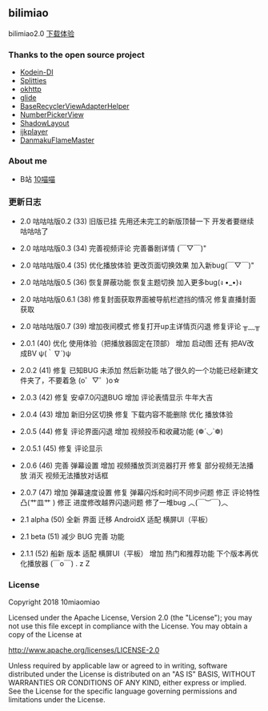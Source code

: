 ## bilimiao
bilimiao2.0 
[下载体验](https://www.coolapk.com/apk/164982)

### Thanks to the open source project
* [Kodein-DI](https://github.com/Kodein-Framework/Kodein-DI)
* [Splitties](https://github.com/LouisCAD/Splitties)
* [okhttp](https://github.com/square/okhttp)
* [glide](https://github.com/bumptech/glide)
* [BaseRecyclerViewAdapterHelper](https://github.com/CymChad/BaseRecyclerViewAdapterHelper)
* [NumberPickerView](https://github.com/Carbs0126/NumberPickerView)
* [ShadowLayout](https://github.com/lihangleo2/ShadowLayout)
* [ijkplayer](https://github.com/Bilibili/ijkplayer)
* [DanmakuFlameMaster](https://github.com/bilibili/DanmakuFlameMaster)

### About me
* B站 [10喵喵](https://space.bilibili.com/6789810/)

### 更新日志
* 2.0 咕咕咕版0.2 (33)
  旧版已挂
  先用还未完工的新版顶替一下
  开发者要继续咕咕咕了

* 2.0 咕咕咕版0.3 (34)
  完善视频评论
  完善番剧详情
  (￣▽￣)"

* 2.0 咕咕咕版0.4 (35)
  优化播放体验
  更改页面切换效果
  加入新bug(￣▽￣)"

* 2.0 咕咕咕版0.5 (36)
  恢复屏蔽功能
  恢复主题切换
  加入更多bug(ง •_•)ง

* 2.0 咕咕咕版0.6.1 (38)
  修复封面获取界面被导航栏遮挡的情况
  修复直播封面获取

* 2.0 咕咕咕版0.7 (39)
  增加夜间模式
  修复打开up主详情页闪退
  修复评论
  ╥﹏╥

* 2.0.1 (40)
  优化 使用体验（把播放器固定在顶部）
  增加 启动图
  还有 把AV改成BV ψ(｀∇´)ψ

* 2.0.2 (41)
  修复 已知BUG
  未添加 然后新功能
  咕了很久的一个功能已经新建文件夹了，不要着急
  (o゜▽゜)o☆

* 2.0.3 (42)
  修复 安卓7.0闪退BUG
  增加 评论表情显示
  牛年大吉

* 2.0.4 (43)
  增加 新旧分区切换
  修复 下载内容不能删除
  优化 播放体验

* 2.0.5 (44)
  修复 评论界面闪退
  增加 视频投币和收藏功能
  (❁´◡`❁)

* 2.0.5.1 (45)
  修复 评论显示

* 2.0.6 (46)
  完善 弹幕设置
  增加 视频播放页浏览器打开
  修复 部分视频无法播放
  消灭 视频无法播放对话框

* 2.0.7 (47)
  增加 弹幕速度设置
  修复 弹幕闪烁和时间不同步问题
  修正 评论特性 凸(艹皿艹 )
  修正 进度修改越界闪退问题
  修了一堆bug ︿(￣︶￣)︿

* 2.1 alpha (50)
  全新 界面 
  迁移 AndroidX 
  适配 横屏UI（平板）

* 2.1 beta (51)
  减少 BUG 
  完善 功能

* 2.1.1 (52)
  船新 版本
  适配 横屏UI（平板）
  增加 热门和推荐功能
  下个版本再优化播放器
  (￣o￣) . z Z

### License
 Copyright 2018 10miaomiao

 Licensed under the Apache License, Version 2.0 (the "License"); you may not use this file except in compliance with the License. You may obtain a copy of the License at

 http://www.apache.org/licenses/LICENSE-2.0

 Unless required by applicable law or agreed to in writing, software distributed under the License is distributed on an "AS IS" BASIS, WITHOUT WARRANTIES OR CONDITIONS OF ANY KIND, either express or implied. See the License for the specific language governing permissions and limitations under the License.
